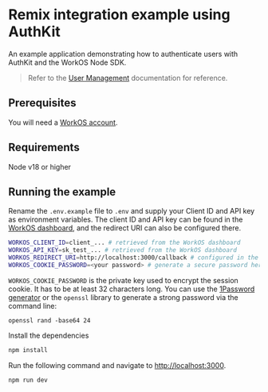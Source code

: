 # Remix integration example using AuthKit

An example application demonstrating how to authenticate users with AuthKit and the WorkOS Node SDK.

> Refer to the [User Management](https://workos.com/docs/user-management) documentation for reference.

## Prerequisites

You will need a [WorkOS account](https://dashboard.workos.com/signup).

## Requirements

Node v18 or higher

## Running the example

Rename the `.env.example` file to `.env` and supply your Client ID and API key as environment variables. The client ID and API key can be found in the [WorkOS dashboard](https://dashboard.workos.com/), and the redirect URI can also be configured there.

```sh
WORKOS_CLIENT_ID=client_... # retrieved from the WorkOS dashboard
WORKOS_API_KEY=sk_test_... # retrieved from the WorkOS dashboard
WORKOS_REDIRECT_URI=http://localhost:3000/callback # configured in the WorkOS dashboard
WORKOS_COOKIE_PASSWORD=<your password> # generate a secure password here
```

`WORKOS_COOKIE_PASSWORD` is the private key used to encrypt the session cookie. It has to be at least 32 characters long. You can use the [1Password generator](https://1password.com/password-generator/) or the `openssl` library to generate a strong password via the command line:

```
openssl rand -base64 24
```

Install the dependencies

```bash
npm install
```

Run the following command and navigate to [http://localhost:3000](http://localhost:3000).

```bash
npm run dev
```
